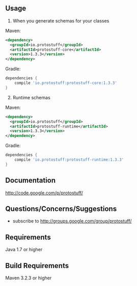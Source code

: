Usage
-----

1. When you generate schemas for your classes
   
  Maven:
  ```xml
  <dependency>
    <groupId>io.protostuff</groupId>
    <artifactId>protostuff-core</artifactId>
    <version>1.3.3</version>
  </dependency>
  ```
  
  Gradle:
  ```groovy
  dependencies {
      compile 'io.protostuff:protostuff-core:1.3.3'
  }
  ```

2. Runtime schemas
   
  Maven:
  ```xml
  <dependency>
    <groupId>io.protostuff</groupId>
    <artifactId>protostuff-runtime</artifactId>
    <version>1.3.3</version>
  </dependency>
  ```
  
  Gradle:
  ```groovy
  dependencies {
      compile 'io.protostuff:protostuff-runtime:1.3.3'
  }
  ```
  
Documentation
-------------

http://code.google.com/p/protostuff/

Questions/Concerns/Suggestions
------------------------------

- subscribe to http://groups.google.com/group/protostuff/

Requirements
------------

Java 1.7 or higher

Build Requirements
------------------

Maven 3.2.3 or higher
